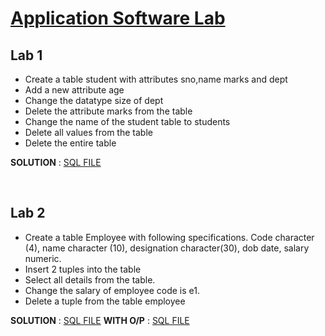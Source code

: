 # [Application Software Lab](./README.md)

 ## Lab 1

 * Create a table student with attributes sno,name marks and dept
 * Add a new attribute age
 * Change the datatype size of dept
 * Delete the attribute marks from the table
 * Change the name of the student table to students
 * Delete all values from the table
 * Delete the entire table

 <b>SOLUTION</b> : [SQL FILE](./Lab1.sql)

<br>

 ## Lab 2

 * Create a table Employee with following specifications. Code character (4), name character (10), designation character(30), dob date, salary numeric.
 * Insert 2 tuples into the table
 * Select all details from the table. 
 * Change the salary of employee code is e1.
 * Delete a tuple from the table employee

 <b>SOLUTION</b> : [SQL FILE](./Lab2/Lab2.sql)
 <b>WITH O/P</b> : [SQL FILE](./Lab2/Output.sql)


<br>
